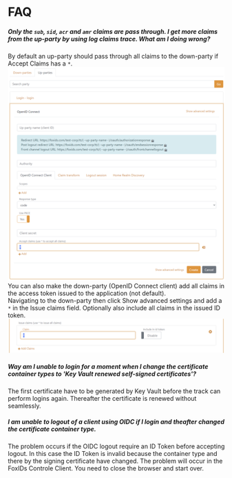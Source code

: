 # FAQ

##### Only the `sub`, `sid`, `acr` and `amr` claims are pass through. I get more claims from the up-party by using log claims trace. What am I doing wrong?
By default an up-party should pass through all claims to the down-party if Accept Claims has a `*`.
![Up-party default pass through all claims to the down-party](images/faq-pass-through-all-claims-up-party.png)
You can also make the down-party (OpenID Connect client) add all claims in the access token issued to the application (not default).  
Navigating to the down-party then click Show advanced settings and add a `*` in the Issue claims field. Optionally also include all claims in the issued ID token.
![Make the down-party issue all claims](images/faq-pass-through-all-claims-down-party.png)

##### Way am I unable to login for a moment when I change the certificate container types to 'Key Vault renewed self-signed certificates'?
The first certificate have to be generated by Key Vault before the track can perform logins again. Thereafter the certificate is renewed without seamlessly.

##### I am unable to logout of a client using OIDC if I login and theafter changed the certificate container type.
The problem occurs if the OIDC logout require an ID Token before accepting logout. In this case the ID Token is invalid because the container type and there by the signing certificate have changed.
The problem will occur in the FoxIDs Controle Client. You need to close the browser and start over.

